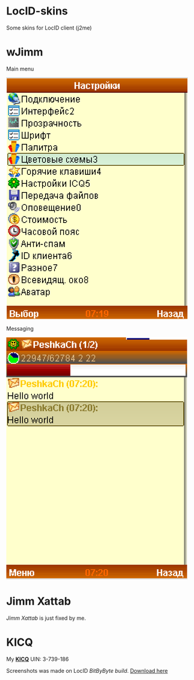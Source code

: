 # LocID-skins
Some skins for LocID client (j2me)

# wJimm
Main menu

![Главное меню](./wJimm_menu.png) 

Messaging

![Отправка сообщений](./wJimm_message.png)

# Jimm Xattab
*Jimm Xattab* is just fixed by me.

# KICQ
My **[KICQ](http://kicq.ru/)** UIN: 3-739-186

Screenshots was made on LocID *BitByByte build*. [Download here](https://github.com/ma3rxofficial/j2me-icq-clients)

